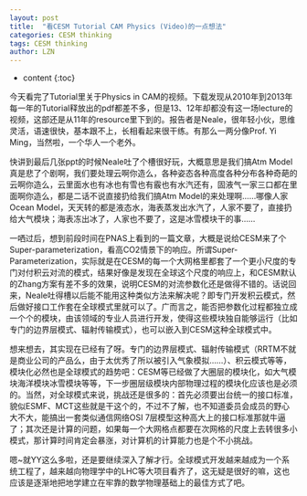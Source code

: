 ```yaml
---
layout: post
title:  "看CESM Tutorial CAM Physics (Video)的一点想法" 
categories: CESM thinking
tags: CESM thinking
author: LZN
---
```


* content
{:toc}

今天看完了Tutorial里关于Physics in CAM的视频。下载发现从2010年到2013年每一年的Tutorial释放出的pdf都差不多，但是13、12年却都没有这一场lecture的视频，这部还是从11年的resource里下到的。报告者是Neale，很年轻小伙，思维灵活，语速很快，基本跟不上，长相看起来很干练。有那么一两分像Prof. Yi Ming，当然啦，一个华人一个老外。

快讲到最后几张ppt的时候Neale吐了个槽很好玩，大概意思是我们搞Atm Model真是悲了个剧啊，我们要处理云啊你造么，各种姿态各种高度各种分布各种奇葩的云啊你造么，云里面水也有冰也有雪也有霰也有水汽还有，固液气一家三口都在里面啊你造么，都是二话不说直接扔给我们搞Atm Model的来处理啊……哪像人家Ocean Model，天天转的都是液态水，海表蒸发出水汽了，人家不要了，直接扔给大气模块；海表冻出冰了，人家也不要了，这是冰雪模块干的事……

一哂过后，想到前段时间在PNAS上看到的一篇文章，大概是说给CESM来了个Super-parameterization，看高CO2情景下的响应。所谓Super-Parameterization，实际就是在CESM的每一个大网格里都套了一个更小尺度的专门对付积云对流的模式，结果好像是发现在全球这个尺度的响应上，和CESM默认的Zhang方案有差不多的效果，说明CESM的对流参数化还是做得不错的。话说回来，Neale吐得槽以后能不能用这种类似方法来解决呢？即专门开发积云模式，然后做好接口工作套在全球模式里就可以了。广而言之，能否把参数化过程都独立成一个个的模块，由该领域的专业人员进行开发，使得这些模块独自能够运行（比如专门的边界层模式、辐射传输模式），也可以嵌入到CESM这种全球模式中。

想来想去，其实现在已经有了呀。专门的边界层模式、辐射传输模式（RRTM不就是商业公司的产品么，由于太优秀了所以被引入气象模拟……）、积云模式等等，模块化必然也是全球模式的趋势吧：CESM等已经做了大圈层的模块化，如大气模块海洋模块冰雪模块等等，下一步圈层级模块内部物理过程的模块化应该也是必须的。当然，对全球模式来说，挑战还是很多的：首先必须要出台统一的接口标准，貌似ESMF、MCT这些就是干这个的，不过不了解，也不知道委员会成员的野心大不大，能搞出一套类似通信网络OSI 7层模型这种高大上的接口标准那就牛逼了；其次还是计算的问题，如果每一个大网格点都要在次网格的尺度上去转很多小模式，那计算时间肯定会暴涨，对计算机的计算能力也是个不小挑战。

嗯~就YY这么多啦，还是要继续深入了解才行。全球模式开发越来越成为一个系统工程了，越来越向物理学中的LHC等大项目看齐了，这无疑是很好的嘛，这也应该是逐渐地把地学建立在牢靠的数学物理基础上的最佳方式了吧。